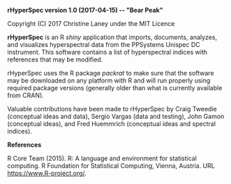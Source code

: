 **rHyperSpec version 1.0 (2017-04-15) -- "Bear Peak"**

Copyright (C) 2017 Christine Laney under the MIT Licence

**rHyperSpec** is an R *shiny* application that imports, documents, analyzes, and visualizes hyperspectral data from the PPSystems Unispec DC instrument. This software contains a list of hyperspectral indices with references that may be modified. 

rHyperSpec uses the R package *packrat* to make sure that the software may be downloaded on any platform with R and will run properly using required package versions (generally older than what is currently available from CRAN). 

Valuable contributions have been made to rHyperSpec by Craig Tweedie (conceptual ideas and data), Sergio Vargas (data and testing), John Gamon (conceptual ideas), and Fred Huemmrich (conceptual ideas and spectral indices).

**References**

R Core Team (2015). R: A language and environment for statistical computing. R Foundation for
  Statistical Computing, Vienna, Austria. URL https://www.R-project.org/.



